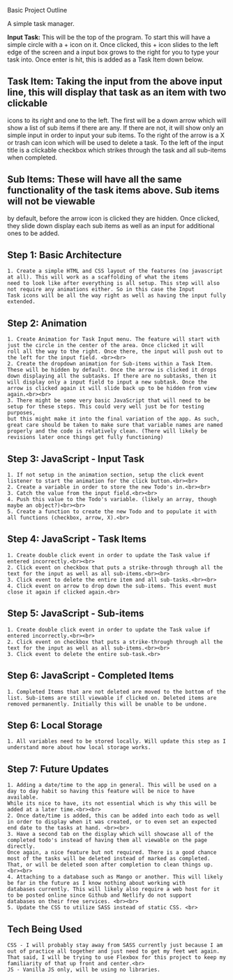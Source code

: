 Basic Project Outline

A simple task manager.

<strong>Input Task:</strong> This will be the top of the program. To start this will have a simple circle with a + icon on it. 
Once clicked, this + icon slides to the left edge of the screen and a input box grows to the right for you to 
type your task into. Once enter is hit, this is added as a Task Item down below.

## <strong>Task Item:</strong> Taking the input from the above input line, this will display that task as an item with two clickable
icons to its right and one to the left. The first will be a down arrow which will show a list of sub items if there are any. If 
there are not, it will show only an simple input in order to input your sub items. To the right of the arrow is a X or trash can 
icon which will be used to delete a task. To the left of the input title is a clickable checkbox which strikes through the task
and all sub-items when completed.

## <strong>Sub Items:</strong> These will have all the same functionality of the task items above. Sub items will not be viewable 
by default, before the arrow icon is clicked they are hidden. Once clicked, they slide down display each sub items as well as an
input for additional ones to be added.


## <strong>Step 1: Basic Architecture</strong><br>
    1. Create a simple HTML and CSS layout of the features (no javascript at all). This will work as a scaffolding of what the items
    need to look like after everything is all setup. This step will also not require any animations either. So in this case the Input
    Task icons will be all the way right as well as having the input fully extended.

## <strong>Step 2: Animation</strong><br>
    1. Create Animation for Task Input menu. The feature will start with just the circle in the center of the area. Once clicked it will
    roll all the way to the right. Once there, the input will push out to the left for the input field. <br><br>
    2. Create the dropdown animation for Sub-items within a Task Item. These will be hidden by default. Once the arrow is clicked it drops
    down displaying all the subtasks. If there are no subtasks, then it will display only a input field to input a new subtask. Once the
    arrow is clicked again it will slide back up to be hidden from view again.<br><br>
    3. There might be some very basic JavaScript that will need to be setup for these steps. This could very well just be for testing purposes,
    but this might make it into the final variation of the app. As such, great care should be taken to make sure that variable names are named 
    properly and the code is relatively clean. (There will likely be revisions later once things get fully functioning)

## <strong>Step 3: JavaScript - Input Task</strong><br>
    1. If not setup in the animation section, setup the click event listener to start the animation for the click button.<br><br>
    2. Create a variable in order to store the new Todo's in.<br><br>
    3. Catch the value from the input field.<br><br>
    4. Push this value to the Todo's variable. (likely an array, though maybe an object?)<br><br>
    5. Create a function to create the new Todo and to populate it with all functions (checkbox, arrow, X).<br>

## <strong>Step 4: JavaScript - Task Items</strong><br>
    1. Create double click event in order to update the Task value if entered incorrectly.<br><br>
    2. Click event on checkbox that puts a strike-through through all the text for the input as well as all sub-items.<br><br>
    3. Click event to delete the entire item and all sub-tasks.<br><br>
    4. Click event on arrow to drop down the sub-items. This event must close it again if clicked again.<br>

## <strong>Step 5: JavaScript - Sub-items</strong><br>
    1. Create double click event in order to update the Task value if entered incorrectly.<br><br>
    2. Click event on checkbox that puts a strike-through through all the text for the input as well as all sub-items.<br><br>
    3. Click event to delete the entire sub-task.<br>

## <strong>Step 6: JavaScript - Completed Items</strong><br>
    1. Completed Items that are not deleted are moved to the bottom of the list. Sub-items are still viewable if clicked on. Deleted items are
    removed permanently. Initially this will be unable to be undone.

## <strong>Step 6: Local Storage</strong><br>
    1. All variables need to be stored locally. Will update this step as I understand more about how local storage works.

## <strong>Step 7: Future Updates</strong><br>
    1. Adding a date/time to the app in general. This will be used on a day to day habit so having this feature will be nice to have available.
    While its nice to have, its not essential which is why this will be added at a later time.<br><br>
    2. Once date/time is added, this can be added into each todo as well in order to display when it was created, or to even set an expected
    end date to the tasks at hand. <br><br>
    3. Have a second tab on the display which will showcase all of the completed todo's instead of having them all viewable on the page directly.
    Once again, a nice feature but not required. There is a good chance most of the tasks will be deleted instead of marked as completed.
    That, or will be deleted soon after completion to clean things up. <br><br>
    4. Attaching to a database such as Mango or another. This will likely be far in the future as I know nothing about working with
    databases currently. This will likely also require a web host for it to be posted online since Github and Netlify do not support
    databases on their free services. <br><br>
    5. Update the CSS to utilize SASS instead of static CSS. <br>


## <strong>Tech Being Used</strong><br>
    CSS - I will probably stay away from SASS currently just because I am out of practice all together and just need to get my feet wet again.
    That said, I will be trying to use Flexbox for this project to keep my familiarity of that up front and center.<br>
    JS - Vanilla JS only, will be using no libraries.